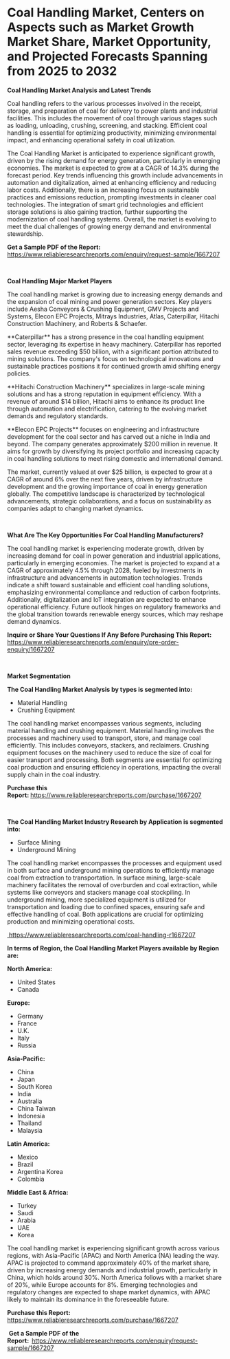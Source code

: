 <p><h1>Coal Handling Market, Centers on Aspects such as Market Growth Market Share, Market Opportunity, and Projected Forecasts Spanning from 2025 to 2032</h1></p><p><strong>Coal Handling Market Analysis and Latest Trends</strong></p>
<p><p>Coal handling refers to the various processes involved in the receipt, storage, and preparation of coal for delivery to power plants and industrial facilities. This includes the movement of coal through various stages such as loading, unloading, crushing, screening, and stacking. Efficient coal handling is essential for optimizing productivity, minimizing environmental impact, and enhancing operational safety in coal utilization.</p><p>The Coal Handling Market is anticipated to experience significant growth, driven by the rising demand for energy generation, particularly in emerging economies. The market is expected to grow at a CAGR of 14.3% during the forecast period. Key trends influencing this growth include advancements in automation and digitalization, aimed at enhancing efficiency and reducing labor costs. Additionally, there is an increasing focus on sustainable practices and emissions reduction, prompting investments in cleaner coal technologies. The integration of smart grid technologies and efficient storage solutions is also gaining traction, further supporting the modernization of coal handling systems. Overall, the market is evolving to meet the dual challenges of growing energy demand and environmental stewardship.</p></p>
<p><strong>Get a Sample PDF of the Report:&nbsp;</strong> <a href="https://www.reliableresearchreports.com/enquiry/request-sample/1667207?utm_campaign=2253&utm_medium=2&utm_source=Github&utm_content=ia&utm_term=17042025&utm_id=coal-handling">https://www.reliableresearchreports.com/enquiry/request-sample/1667207</a></p>
<p>&nbsp;</p>
<p><strong>Coal Handling Major Market Players</strong></p>
<p><p>The coal handling market is growing due to increasing energy demands and the expansion of coal mining and power generation sectors. Key players include Aesha Conveyors & Crushing Equipment, GMV Projects and Systems, Elecon EPC Projects, Mitrays Industries, Atlas, Caterpillar, Hitachi Construction Machinery, and Roberts & Schaefer.</p><p>**Caterpillar** has a strong presence in the coal handling equipment sector, leveraging its expertise in heavy machinery. Caterpillar has reported sales revenue exceeding $50 billion, with a significant portion attributed to mining solutions. The company's focus on technological innovations and sustainable practices positions it for continued growth amid shifting energy policies.</p><p>**Hitachi Construction Machinery** specializes in large-scale mining solutions and has a strong reputation in equipment efficiency. With a revenue of around $14 billion, Hitachi aims to enhance its product line through automation and electrification, catering to the evolving market demands and regulatory standards.</p><p>**Elecon EPC Projects** focuses on engineering and infrastructure development for the coal sector and has carved out a niche in India and beyond. The company generates approximately $200 million in revenue. It aims for growth by diversifying its project portfolio and increasing capacity in coal handling solutions to meet rising domestic and international demand.</p><p>The market, currently valued at over $25 billion, is expected to grow at a CAGR of around 6% over the next five years, driven by infrastructure development and the growing importance of coal in energy generation globally. The competitive landscape is characterized by technological advancements, strategic collaborations, and a focus on sustainability as companies adapt to changing market dynamics.</p></p>
<p>&nbsp;</p>
<p><strong>What Are The Key Opportunities For Coal Handling Manufacturers?</strong></p>
<p><p>The coal handling market is experiencing moderate growth, driven by increasing demand for coal in power generation and industrial applications, particularly in emerging economies. The market is projected to expand at a CAGR of approximately 4.5% through 2028, fueled by investments in infrastructure and advancements in automation technologies. Trends indicate a shift toward sustainable and efficient coal handling solutions, emphasizing environmental compliance and reduction of carbon footprints. Additionally, digitalization and IoT integration are expected to enhance operational efficiency. Future outlook hinges on regulatory frameworks and the global transition towards renewable energy sources, which may reshape demand dynamics.</p></p>
<p><strong>Inquire or Share Your Questions If Any Before Purchasing This Report:</strong> <a href="https://www.reliableresearchreports.com/enquiry/pre-order-enquiry/1667207?utm_campaign=2253&utm_medium=2&utm_source=Github&utm_content=ia&utm_term=17042025&utm_id=coal-handling">https://www.reliableresearchreports.com/enquiry/pre-order-enquiry/1667207</a></p>
<p>&nbsp;</p>
<p><strong>Market Segmentation</strong></p>
<p><strong>The Coal Handling Market Analysis by types is segmented into:</strong></p>
<p><ul><li>Material Handling</li><li>Crushing Equipment</li></ul></p>
<p><p>The coal handling market encompasses various segments, including material handling and crushing equipment. Material handling involves the processes and machinery used to transport, store, and manage coal efficiently. This includes conveyors, stackers, and reclaimers. Crushing equipment focuses on the machinery used to reduce the size of coal for easier transport and processing. Both segments are essential for optimizing coal production and ensuring efficiency in operations, impacting the overall supply chain in the coal industry.</p></p>
<p><strong>Purchase this Report:&nbsp;</strong><a href="https://www.reliableresearchreports.com/purchase/1667207?utm_campaign=2253&utm_medium=2&utm_source=Github&utm_content=ia&utm_term=17042025&utm_id=coal-handling">https://www.reliableresearchreports.com/purchase/1667207</a></p>
<p>&nbsp;</p>
<p><strong>The Coal Handling Market Industry Research by Application is segmented into:</strong></p>
<p><ul><li>Surface Mining</li><li>Underground Mining</li></ul></p>
<p><p>The coal handling market encompasses the processes and equipment used in both surface and underground mining operations to efficiently manage coal from extraction to transportation. In surface mining, large-scale machinery facilitates the removal of overburden and coal extraction, while systems like conveyors and stackers manage coal stockpiling. In underground mining, more specialized equipment is utilized for transportation and loading due to confined spaces, ensuring safe and effective handling of coal. Both applications are crucial for optimizing production and minimizing operational costs.</p></p>
<p><a href="https://www.reliableresearchreports.com/coal-handling-r1667207?utm_campaign=2253&utm_medium=2&utm_source=Github&utm_content=ia&utm_term=17042025&utm_id=coal-handling">&nbsp;https://www.reliableresearchreports.com/coal-handling-r1667207</a></p>
<p><strong>In terms of Region, the Coal Handling Market Players available by Region are:</strong></p>
<p>
    <p> <strong> North America: </strong>
        <ul>
            <li>United States</li>
            <li>Canada</li>
        </ul>
        </p> 
    <p> <strong> Europe: </strong>
        <ul>
            <li>Germany</li>
            <li>France</li>
            <li>U.K.</li>
            <li>Italy</li>
            <li>Russia</li>
        </ul>
        </p> 
    <p> <strong> Asia-Pacific: </strong>
        <ul>
            <li>China</li>
            <li>Japan</li>
            <li>South Korea</li>
            <li>India</li>
            <li>Australia</li>
            <li>China Taiwan</li>
            <li>Indonesia</li>
            <li>Thailand</li>
            <li>Malaysia</li>
        </ul>
        </p> 
    <p> <strong> Latin America: </strong>
        <ul>
            <li>Mexico</li>
            <li>Brazil</li>
            <li>Argentina Korea</li>
            <li>Colombia</li>
        </ul>
        </p> 
    <p> <strong> Middle East & Africa: </strong>
        <ul>
            <li>Turkey</li>
            <li>Saudi</li>
            <li>Arabia</li>
            <li>UAE</li>
            <li>Korea</li>
        </ul>
    </p>
    </p>
<p><p>The coal handling market is experiencing significant growth across various regions, with Asia-Pacific (APAC) and North America (NA) leading the way. APAC is projected to command approximately 40% of the market share, driven by increasing energy demands and industrial growth, particularly in China, which holds around 30%. North America follows with a market share of 20%, while Europe accounts for 8%. Emerging technologies and regulatory changes are expected to shape market dynamics, with APAC likely to maintain its dominance in the foreseeable future.</p></p>
<p><strong>Purchase this Report: </strong><a href="https://www.reliableresearchreports.com/purchase/1667207?utm_campaign=2253&utm_medium=2&utm_source=Github&utm_content=ia&utm_term=17042025&utm_id=coal-handling">https://www.reliableresearchreports.com/purchase/1667207</a></p>
<p>&nbsp;<strong>Get a Sample PDF of the Report:&nbsp;&nbsp;</strong><a href="https://www.reliableresearchreports.com/enquiry/request-sample/1667207?utm_campaign=2253&utm_medium=2&utm_source=Github&utm_content=ia&utm_term=17042025&utm_id=coal-handling">https://www.reliableresearchreports.com/enquiry/request-sample/1667207</a></p>
<p><strong></strong></p>
<p><p></p><p></p><p></p></p>
